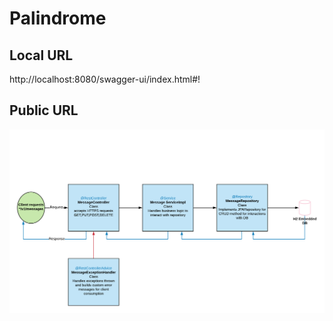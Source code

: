 # Palindrome

## Local URL
http://localhost:8080/swagger-ui/index.html#!

## Public URL

![alt text](https://github.com/KapilJ22/Palindrome/blob/master/Palindrome%20Message%20API.png)
